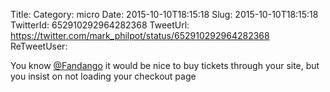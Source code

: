 Title: 
Category: micro
Date: 2015-10-10T18:15:18
Slug: 2015-10-10T18:15:18
TwitterId: 652910292964282368
TweetUrl: https://twitter.com/mark_philpot/status/652910292964282368
ReTweetUser: 

You know [@Fandango](https://twitter.com/Fandango) it would be nice to buy tickets through your site, but you insist on not loading your checkout page